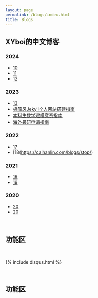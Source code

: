 ```yaml
---
layout: page
permalink: /blogs/index.html
title: Blogs
---
```


## XYboi的中文博客

### 2024

- [10](https://caihanlin.com/blogs/22yrs)
- [11](https://caihanlin.com/blogs/aaai-24/)
- [12](https://caihanlin.com/blogs/24fall/)

### 2023

- [13](https://caihanlin.com/blogs/21yrs)<br>
- [极简风Jekyll个人网站搭建指南](https://caihanlin.com/blogs/web)<br>
- [本科生数学建模竞赛指南](https://caihanlin.com/blogs/team2023)<br>
- [海外暑研申请指南](https://caihanlin.com/blogs/summer-res)<br>

### 2022

- [17](https://caihanlin.com/blogs/20yrs)<br>
- [18(https://caihanlin.com/blogs/stop/)

### 2021

- [19](https://caihanlin.com/blogs/19yrs)<br>
- [19](https://caihanlin.com/blogs/star)

### 2020

- [20](https://caihanlin.com/blogs/18yrs)<br>
- [20](https://mieclance.club/)

<br>

## 功能区

<br>

{% include disqus.html %} 

<br>

## 功能区

<br>

<br>

<br>

<br>

<br>

<br>

<br>

<br>

<br>

<br>

<br>

<br>

